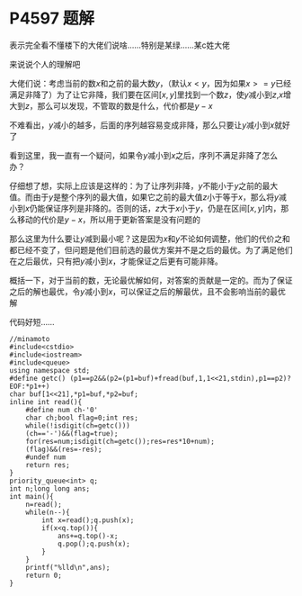 # P4597 题解

表示完全看不懂楼下的大佬们说啥……特别是某绿……某c姓大佬

来说说个人的理解吧

大佬们说：考虑当前的数$x$和之前的最大数$y$，（默认$x<y$，因为如果$x>=y$已经满足非降了）为了让它非降，我们要在区间$[x,y]$里找到一个数$z$，使$y$减小到$z$,$x$增大到$z$，那么可以发现，不管取的数是什么，代价都是$y-x$

不难看出，$y$减小的越多，后面的序列越容易变成非降，那么只要让$y$减小到$x$就好了

看到这里，我一直有一个疑问，如果令$y$减小到$x$之后，序列不满足非降了怎么办？

仔细想了想，实际上应该是这样的：为了让序列非降，$y$不能小于$y$之前的最大值。而由于$y$是整个序列的最大值，如果它之前的最大值$z$小于等于$x$，那么将$y$减小到$x$仍能保证序列是非降的。否则的话，$z$大于$x$小于$y$，仍是在区间$[x,y]$内，那么移动的代价是$y-x$，所以用于更新答案是没有问题的

那么这里为什么要让$y$减到最小呢？这是因为$x$和$y$不论如何调整，他们的代价之和都已经不变了，但问题是他们目前选的最优方案并不是之后的最优。为了满足他们在之后最优，只有把$y$减小到$x$，才能保证之后更有可能非降。

概括一下，对于当前的数，无论最优解如何，对答案的贡献是一定的。而为了保证之后的解也最优，令$y$减小到$x$，可以保证之后的解最优，且不会影响当前的最优解

代码好短……
```
//minamoto
#include<cstdio>
#include<iostream>
#include<queue>
using namespace std;
#define getc() (p1==p2&&(p2=(p1=buf)+fread(buf,1,1<<21,stdin),p1==p2)?EOF:*p1++)
char buf[1<<21],*p1=buf,*p2=buf;
inline int read(){
    #define num ch-'0'
    char ch;bool flag=0;int res;
    while(!isdigit(ch=getc()))
    (ch=='-')&&(flag=true);
    for(res=num;isdigit(ch=getc());res=res*10+num);
    (flag)&&(res=-res);
    #undef num
    return res;
}
priority_queue<int> q;
int n;long long ans;
int main(){
	n=read();
	while(n--){
		int x=read();q.push(x);
		if(x<q.top()){
			ans+=q.top()-x;
			q.pop();q.push(x);
		}
	}
	printf("%lld\n",ans);
	return 0;
}
```